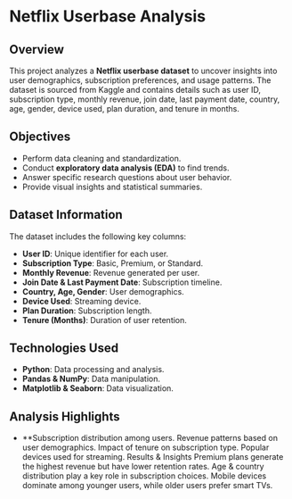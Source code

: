 # Netflix Userbase Analysis

## Overview
This project analyzes a **Netflix userbase dataset** to uncover insights into user demographics, subscription preferences, and usage patterns. The dataset is sourced from Kaggle and contains details such as user ID, subscription type, monthly revenue, join date, last payment date, country, age, gender, device used, plan duration, and tenure in months.

## Objectives
- Perform data cleaning and standardization.
- Conduct **exploratory data analysis (EDA)** to find trends.
- Answer specific research questions about user behavior.
- Provide visual insights and statistical summaries.

## Dataset Information
The dataset includes the following key columns:
- **User ID**: Unique identifier for each user.
- **Subscription Type**: Basic, Premium, or Standard.
- **Monthly Revenue**: Revenue generated per user.
- **Join Date & Last Payment Date**: Subscription timeline.
- **Country, Age, Gender**: User demographics.
- **Device Used**: Streaming device.
- **Plan Duration**: Subscription length.
- **Tenure (Months)**: Duration of user retention.

## Technologies Used
- **Python**: Data processing and analysis.
- **Pandas & NumPy**: Data manipulation.
- **Matplotlib & Seaborn**: Data visualization.

## Analysis Highlights
- **Subscription distribution among users.
Revenue patterns based on user demographics.
Impact of tenure on subscription type.
Popular devices used for streaming.
Results & Insights
Premium plans generate the highest revenue but have lower retention rates.
Age & country distribution play a key role in subscription choices.
Mobile devices dominate among younger users, while older users prefer smart TVs.



